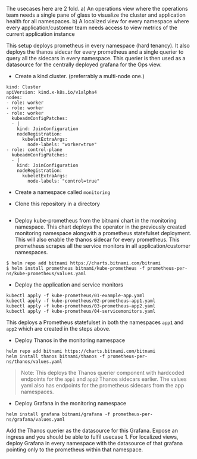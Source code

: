 The usecases here are 2 fold. 
a) An operations view where the operations team needs a single pane of glass to visualize the cluster and application health for all namespaces. 
b) A localized view for every namespace where every application/customer team needs access to view metrics of the current application instance

This setup deploys prometheus in every namespace (hard tenancy). It also deploys the thanos sidecar for every prometheus and a single querier to query all the sidecars in every namespace. This querier is then used as a datasource for the centrally deployed grafana for the Ops view.


- Create a kind cluster. (preferrably a multi-node one.)
```
kind: Cluster
apiVersion: kind.x-k8s.io/v1alpha4
nodes:
- role: worker
- role: worker
- role: worker
  kubeadmConfigPatches:
  - |
    kind: JoinConfiguration
    nodeRegistration:
      kubeletExtraArgs:
        node-labels: "worker=true"
- role: control-plane
  kubeadmConfigPatches:
  - |
    kind: JoinConfiguration
    nodeRegistration:
      kubeletExtraArgs:
        node-labels: "control=true"
```

- Create a namespace called `monitoring`

- Clone this repository in a directory 
```
```

- Deploy kube-prometheus from the bitnami chart in the monitoring namespace. This chart deploys the operator in the previously created monitoring namespace alongwith a prometheus statefulset deployment. This will also enable the thanos sidecar for every prometheus. This prometheus scrapes all the service monitors in all application/customer namespaces. 

```
$ helm repo add bitnami https://charts.bitnami.com/bitnami
$ helm install prometheus bitnami/kube-prometheus -f prometheus-per-ns/kube-prometheus/values.yaml
```

- Deploy the application and service monitors
```
kubectl apply -f kube-prometheus/01-example-app.yaml
kubectl apply -f kube-prometheus/02-prometheus-app1.yaml
kubectl apply -f kube-prometheus/03-prometheus-app2.yaml
kubectl apply -f kube-prometheus/04-servicemonitors.yaml
```
This deploys a Prometheus statefulset in both the namespaces `app1` and `app2` which are created in the steps above. 

- Deploy Thanos in the monitoring namespace
```
helm repo add bitnami https://charts.bitnami.com/bitnami
helm install thanos bitnami/thanos -f prometheus-per-ns/thanos/values.yaml
```
> Note: This deploys the Thanos querier component with hardcoded endpoints for the `app1` and `app2` Thanos sidecars earlier. 
The values yaml also has endpoints for the prometheus sidecars from the app namespaces. 

- Deploy Grafana in the monitoring namespace

```
helm install grafana bitnami/grafana -f prometheus-per-ns/grafana/values.yaml
```

Add the Thanos querier as the datasource for this Grafana. Expose an ingress and you should be able to fulfil usecase 1. 
For localized views, deploy Grafana in every namespace with the datasource of that grafana pointing only to the prometheus within that namespace. 